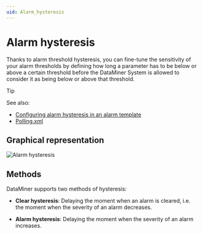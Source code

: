 ```yaml
---
uid: Alarm_hysteresis
---
```


# Alarm hysteresis

Thanks to alarm threshold hysteresis, you can fine-tune the sensitivity of your alarm thresholds by defining how long a parameter has to be below or above a certain threshold before the DataMiner System is allowed to consider it as being below or above that threshold.

> [!TIP]
> See also:
>
> - [Configuring alarm hysteresis in an alarm template](xref:Configuring_alarm_hysteresis)
> - [Polling.xml](xref:Polling_xml#pollingxml)

## Graphical representation

![Alarm hysteresis](~/user-guide/images/hysteresis.jpg)

## Methods

DataMiner supports two methods of hysteresis:

- **Clear hysteresis**: Delaying the moment when an alarm is cleared, i.e. the moment when the severity of an alarm decreases.

- **Alarm hysteresis**: Delaying the moment when the severity of an alarm increases.
